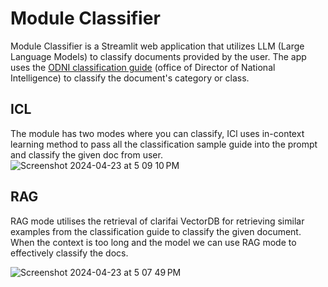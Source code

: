 # Module Classifier

Module Classifier is a Streamlit web application that utilizes LLM (Large Language Models) to classify documents provided by the user. The app uses the [ODNI classification guide](https://www.dni.gov/files/documents/FOIA/DF-2015-00044%20(Doc1).pdf) (office of Director of National Intelligence) to classify the document's category or class.

## ICL
The module has two modes where you can classify, ICl uses in-context learning method to pass all the classification sample guide into the prompt and classify the given doc from user.
![Screenshot 2024-04-23 at 5 09 10 PM](https://github.com/mogith-pn/module-classifier/assets/143642606/93fbdffa-b0d7-4027-934a-9c25a9b9b1a9)


## RAG
RAG mode utilises the retrieval of clarifai VectorDB for retrieving similar examples from the classification guide to classify the given document. When the context is too long and the model we can use RAG mode to effectively classify the docs.

![Screenshot 2024-04-23 at 5 07 49 PM](https://github.com/mogith-pn/module-classifier/assets/143642606/4ee8e115-a300-4dab-a502-29b73982e099)
